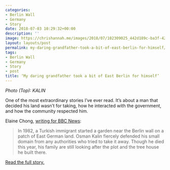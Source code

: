 ```yaml
---
categories:
- Berlin Wall
- Germany
- Story
date: 2018-07-03 10:29:32+00:00
description: ''
image: https://chrishannah.me/images/2018/07/102309025_442d189c-ba3f-42a2-844f-3389203db1ba.jpg
layout: layouts/post
permalink: my-daring-grandfather-took-a-bit-of-east-berlin-for-himself/
tags:
- Berlin Wall
- Germany
- Story
- post
title: ‘My daring grandfather took a bit of East Berlin for himself’
---
```


<p><em>Photo (Top): KALIN</em></p>
<p>One of the most extraordinary stories I’ve ever read. It’s about a man that decided his land wasn’t for taking, how he interacted with the government, and how the community respected him.</p>
<p>Elaine Chong, <a href="https://www.bbc.co.uk/news/stories-44601030">writing for BBC News</a>:</p>
<blockquote>
<p>In 1982, a Turkish immigrant started a garden near the Berlin wall on a patch of East German land. Osman Kalin fiercely defended his small domain from any authorities who tried to take it away. Though he died this year, his family are still looking after the plot and the tree house he built there.</p>
</blockquote>
<p><a href="https://www.bbc.co.uk/news/stories-44601030">Read the full story.</a></p>
